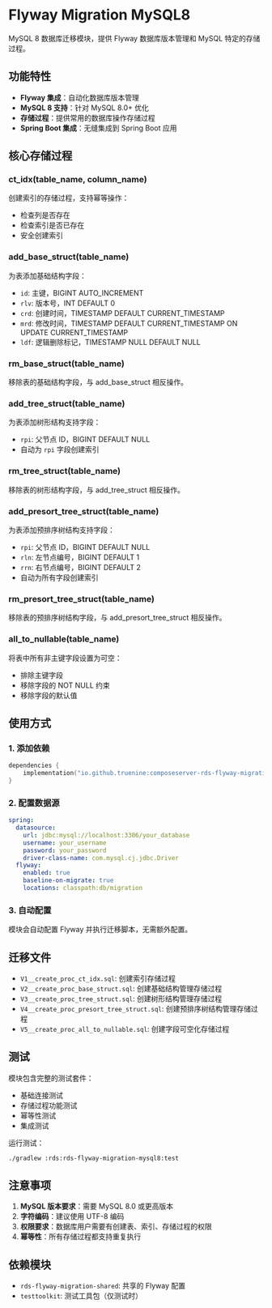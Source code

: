 # Flyway Migration MySQL8

MySQL 8 数据库迁移模块，提供 Flyway 数据库版本管理和 MySQL 特定的存储过程。

## 功能特性

- **Flyway 集成**：自动化数据库版本管理
- **MySQL 8 支持**：针对 MySQL 8.0+ 优化
- **存储过程**：提供常用的数据库操作存储过程
- **Spring Boot 集成**：无缝集成到 Spring Boot 应用

## 核心存储过程

### ct_idx(table_name, column_name)
创建索引的存储过程，支持幂等操作：
- 检查列是否存在
- 检查索引是否已存在
- 安全创建索引

### add_base_struct(table_name)
为表添加基础结构字段：
- `id`: 主键，BIGINT AUTO_INCREMENT
- `rlv`: 版本号，INT DEFAULT 0
- `crd`: 创建时间，TIMESTAMP DEFAULT CURRENT_TIMESTAMP
- `mrd`: 修改时间，TIMESTAMP DEFAULT CURRENT_TIMESTAMP ON UPDATE CURRENT_TIMESTAMP
- `ldf`: 逻辑删除标记，TIMESTAMP NULL DEFAULT NULL

### rm_base_struct(table_name)
移除表的基础结构字段，与 add_base_struct 相反操作。

### add_tree_struct(table_name)
为表添加树形结构支持字段：
- `rpi`: 父节点 ID，BIGINT DEFAULT NULL
- 自动为 `rpi` 字段创建索引

### rm_tree_struct(table_name)
移除表的树形结构字段，与 add_tree_struct 相反操作。

### add_presort_tree_struct(table_name)
为表添加预排序树结构支持字段：
- `rpi`: 父节点 ID，BIGINT DEFAULT NULL
- `rln`: 左节点编号，BIGINT DEFAULT 1
- `rrn`: 右节点编号，BIGINT DEFAULT 2
- 自动为所有字段创建索引

### rm_presort_tree_struct(table_name)
移除表的预排序树结构字段，与 add_presort_tree_struct 相反操作。

### all_to_nullable(table_name)
将表中所有非主键字段设置为可空：
- 排除主键字段
- 移除字段的 NOT NULL 约束
- 移除字段的默认值

## 使用方式

### 1. 添加依赖

```kotlin
dependencies {
    implementation("io.github.truenine:composeserver-rds-flyway-migration-mysql8:0.0.10")
}
```

### 2. 配置数据源

```yaml
spring:
  datasource:
    url: jdbc:mysql://localhost:3306/your_database
    username: your_username
    password: your_password
    driver-class-name: com.mysql.cj.jdbc.Driver
  flyway:
    enabled: true
    baseline-on-migrate: true
    locations: classpath:db/migration
```

### 3. 自动配置

模块会自动配置 Flyway 并执行迁移脚本，无需额外配置。

## 迁移文件

- `V1__create_proc_ct_idx.sql`: 创建索引存储过程
- `V2__create_proc_base_struct.sql`: 创建基础结构管理存储过程
- `V3__create_proc_tree_struct.sql`: 创建树形结构管理存储过程
- `V4__create_proc_presort_tree_struct.sql`: 创建预排序树结构管理存储过程
- `V5__create_proc_all_to_nullable.sql`: 创建字段可空化存储过程

## 测试

模块包含完整的测试套件：
- 基础连接测试
- 存储过程功能测试
- 幂等性测试
- 集成测试

运行测试：
```bash
./gradlew :rds:rds-flyway-migration-mysql8:test
```

## 注意事项

1. **MySQL 版本要求**：需要 MySQL 8.0 或更高版本
2. **字符编码**：建议使用 UTF-8 编码
3. **权限要求**：数据库用户需要有创建表、索引、存储过程的权限
4. **幂等性**：所有存储过程都支持重复执行

## 依赖模块

- `rds-flyway-migration-shared`: 共享的 Flyway 配置
- `testtoolkit`: 测试工具包（仅测试时）
